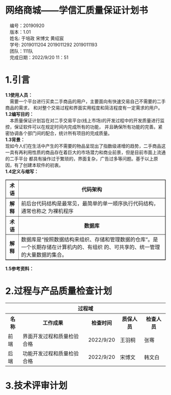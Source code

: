 

# 网络商城——学信汇质量保证计划书 #
&emsp;编号：20190920  
&emsp;版本：1.01  
&emsp;姓名: 于培政 宋博文 黄绍宸  
&emsp;学号: 2019011204 2019011292 2019011193  
&emsp;团队：111队  
&emsp;完成日期：2022/9/20 11：51  

# 1.引言 #
**1.1使用人员：**  
&emsp;需要一个平台进行买卖二手商品的用户，主要面向有快速交易自己不需要的二手商品的需求，
和对整个交易过程和界面实用程度和简洁程度有一定需求的用户。  
**1.2编写目的：**  
&emsp;本质量保证计划旨在对二手交易平台(线上市场)的开发过程中的开发质量进行监控，保证软件可以在规定时间内完成所有的功能，
并且确保所有功能的完善。紧密协调各个部门间的配合，统计所有项目的完成质量。  
**1.3背景：**  
现如今人们在生活中产生的不需要的物品呈现出了指数级递增的趋势，二手商品这一具有再利用性质的商品存在着巨大的市场潜力和商业前景，但是目前市面上流通的二手平台
都具有操作过于繁琐的，界面复杂，广告过多等问题。基于以上原因，有了创建本软件的初衷。  
**1.4定义与缩写：**  
<table border="1">
<tr>
 <th>术语</th>
 <th colspan="3">代码架构</th>
</tr>
<tr>
  <th>解释</th>
  <td  colspan = "3">前后台代码结构是最常见，最简单的单一顺序执行代码结构，通常也称之
为裸机程序</td>

[//]: # (  <th>邮政编码</th>)

[//]: # (  <td>100000</td>)
<tr>
 <th>术语</th>
 <th colspan="3">数据库</th>
</tr>
<tr>
  <th>解释</th>
  <td  colspan = "3">数据库是“按照数据结构来组织、存储和管理数据的仓库”。是一个长期存储在计算机内的、有组织
的、可共享的、统一管理的大量数据的集合。</td>
</tr>
</table>

**1.5参考资料：**  

# 2.过程与产品质量检查计划 #  
<table>
<tr>
    <th colspan="5">过程域</th>
</tr>
<tr>
    <th>名称</th>
    <th>工作成果</th>
    <th>检查时间</th>
    <th>质保人员</th>
    <th>检查人员</th>
</tr>
<tr>
    <td>前端</td>
    <td>界面开发过程和质量检验合格</td>
    <td>2022/9/20</td>
    <td>王羽桐</td>
    <td>张骞</td>
</tr>
<tr>
    <td>后端</td>
    <td>功能开发过程和质量检验合格</td>
    <td>2022/9/20</td>
    <td>宋博文</td>
    <td>韩文白</td>
</tr>
</table>  

# 3.技术评审计划 # 

